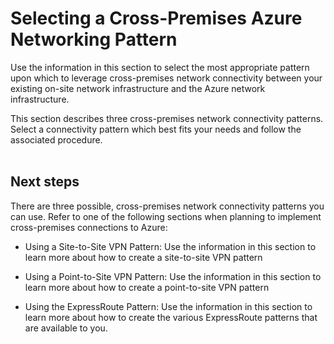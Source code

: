 # Selecting a Cross-Premises Azure Networking Pattern
Use the information in this section to select the most appropriate pattern upon which to leverage cross-premises network connectivity between your existing on-site network infrastructure and the Azure network infrastructure.  

This section describes three cross-premises network connectivity patterns. Select a connectivity pattern which best fits your needs and follow the associated procedure.
<br />
<br />

## Next steps
There are three possible, cross-premises network connectivity patterns you can use. Refer to one of the following sections when planning to implement cross-premises connections to Azure:

- Using a Site-to-Site VPN Pattern: Use the information in this section to learn more about how to create a site-to-site VPN pattern
	
- Using a Point-to-Site VPN Pattern: Use the information in this section to learn more about how to create a point-to-site VPN pattern
	
- Using the ExpressRoute Pattern: Use the information in this section to learn more about how to create the various ExpressRoute patterns that are available to you.

